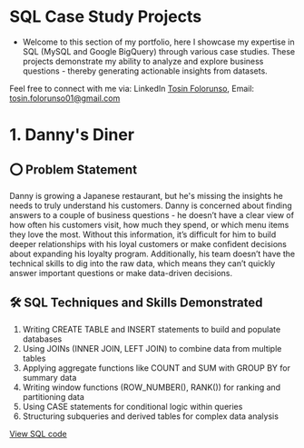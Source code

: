 # SQL Case Study Projects
- Welcome to this section of my portfolio, here I showcase my expertise in SQL (MySQL and Google BigQuery) through various case studies. These projects demonstrate my ability to analyze and explore business questions - thereby generating actionable insights from datasets.

Feel free to connect with me via: LinkedIn [Tosin Folorunso](https://www.linkedin.com/in/tosin-folorunso-b450b2208/), Email: tosin.folorunso01@gmail.com

# 1. Danny's Diner

## ⭕ Problem Statement 
Danny is growing a Japanese restaurant, but he's missing the insights he needs to truly understand his customers. Danny is concerned about finding answers to a couple of business questions - he doesn’t have a clear view of how often his customers visit, how much they spend, or which menu items they love the most. Without this information, it’s difficult for him to build deeper relationships with his loyal customers or make confident decisions about expanding his loyalty program. Additionally, his team doesn’t have the technical skills to dig into the raw data, which means they can’t quickly answer important questions or make data-driven decisions.

## 🛠️ SQL Techniques and Skills Demonstrated 
1. Writing CREATE TABLE and INSERT statements to build and populate databases
2. Using JOINs (INNER JOIN, LEFT JOIN) to combine data from multiple tables
3. Applying aggregate functions like COUNT and SUM with GROUP BY for summary data
4. Writing window functions (ROW_NUMBER(), RANK()) for ranking and partitioning data
5. Using CASE statements for conditional logic within queries
6. Structuring subqueries and derived tables for complex data analysis

[View SQL code](https://github.com/tos-in1/SQL-Projects/blob/master/Dannys_diner.sql)


